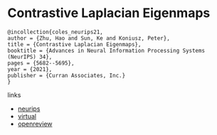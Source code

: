 # Contrastive Laplacian Eigenmaps

```
@incollection{coles_neurips21,
author = {Zhu, Hao and Sun, Ke and Koniusz, Peter},
title = {Contrastive Laplacian Eigenmaps},
booktitle = {Advances in Neural Information Processing Systems (NeurIPS) 34},
pages = {5682--5695},
year = {2021},
publisher = {Curran Associates, Inc.}
}
```

links
- [neurips](https://papers.nips.cc//paper/2021/hash/2d1b2a5ff364606ff041650887723470-Abstract.html)
- [virtual](https://neurips.cc/virtual/2021/poster/26953)
- [openreview](https://openreview.net/forum?id=iLn-bhP-kKH)
